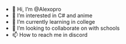 - 👋 Hi, I’m @Alexopro
- 👀 I’m interested in C# and anime
- 🌱 I’m currently learning in college
- 💞️ I’m looking to collaborate on with schools
- 📫 How to reach me in discord

<!---
Alexopro/Alexopro is a ✨ special ✨ repository because its `README.md` (this file) appears on your GitHub profile.
You can click the Preview link to take a look at your changes.
--->
